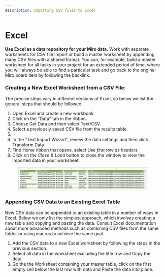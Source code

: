 ```yaml
---
description: Importing CSV files to Excel
---
```


# Excel

**Use Excel as a data repository for your Miro data.** Work with separate worksheets for CSV file import or build a master worksheet by appending many CSV files with a shared format. You can, for example, build a master worksheet for all tasks in your project for an extended period of time, where you will always be able to find a particular task and go back to the original Miro board item by following the backlink.

### Creating a New Excel Worksheet from a CSV File:

The precise steps vary in different versions of Excel, so below we list the general steps that should be followed.&#x20;

1. Open Excel and create a new workbook.
2. Click on the "Data" tab in the ribbon.
3. Choose Get Data and then select Text/CSV.
4. Select a previously saved CSV file from the results table.
5.
6. In the "Text Import Wizard", review the data settings and then click Transform Data
7. Find Home ribbon that opens, select Use _first row as headers_
8. Click on the _Close & Load_ button to close the window to view the imported data in your worksheet.&#x20;

<figure><img src="../.gitbook/assets/Export_Excel_01.png" alt=""><figcaption></figcaption></figure>

### Appending CSV Data to an Existing Excel Table

New CSV data can be appended to an existing table in a number of ways in Excel. Below we only list the simplest approach, which involves creating a new table and copying and pasting the data. Consult Excel documentation about more advanced methods such as combining CSV files form the same folder or using macros to achieve the same goal.&#x20;

1. Add the CSV data to a new Excel worksheet by following the steps in the previous section.&#x20;
2. Select all data in the worksheet excluding the title row and Copy the data
3. Go the the Worksheet containing your master table, click on the first empty cell below the last row with data and Paste the data into place.

